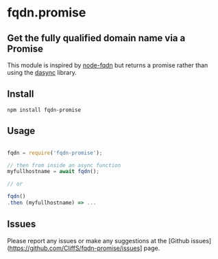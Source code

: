 # fqdn.promise

## Get the fully qualified domain name via a Promise

This module is inspired by [node-fqdn](https://www.npmjs.com/package/node-fqdn)
but returns a promise rather than using the 
[dasync](https://www.npmjs.com/package/deasync) library.

## Install

```
npm install fqdn-promise
```

## Usage

```javascript

fqdn = require('fqdn-promise');

// then from inside an async function
myfullhostname = await fqdn();

// or

fqdn()
.then (myfullhostname) => ...

```


## Issues

Please report any issues or make any suggestions at the
[Github issues](https://github.com/CliffS/fqdn-promise/issues] page.
